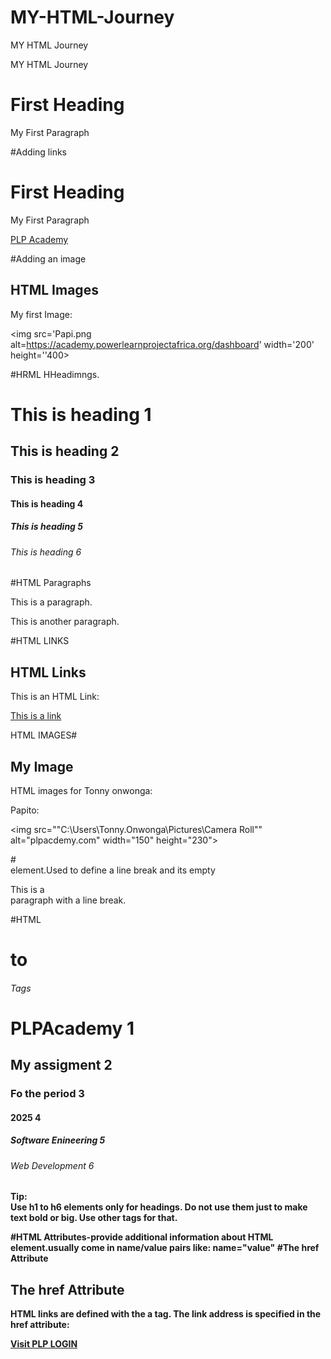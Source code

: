 # MY-HTML-Journey
MY HTML Journey


MY HTML Journey


<!DOCTYPE html>
<html>
<head>
<title>TONNY ONWONGA </title>
</head>
<Body> 
<h1> First Heading</h1>
<p>My First Paragraph</p>
</Body>
</html>

 #Adding links
 <!DOCTYPE html>
<html>
<head>
<title>TONNY ONWONGA </title>
</head>
<Body> 
<h1> First Heading</h1>
<p>My First Paragraph</p>
<a href =https://academy.powerlearnprojectafrica.org/dashboard>PLP Academy</a>
</Body>
</html>

#Adding an image

<!DOCTYPE html>
<html>
<body>

<h2>HTML Images</h2>
<p>My first Image:</p>

<img src='Papi.png alt=https://academy.powerlearnprojectafrica.org/dashboard' width='200' height=''400>

</body>
</html>

#HRML HHeadimngs.

<!DOCTYPE html>
<html>
<body>

<h1>This is heading 1</h1>
<h2>This is heading 2</h2>
<h3>This is heading 3</h3>
<h4>This is heading 4</h4>
<h5>This is heading 5</h5>
<h6>This is heading 6</h6>

</body>
</html>

#HTML Paragraphs

<!DOCTYPE html>
<html>
<body>

<p>This is a paragraph.</p>
<p>This is another paragraph.</p>

</body>
</html>


#HTML LINKS

<!DOCTYPE html>
<html>
<body>

<h2>HTML Links</h2>
<p>This is an HTML Link:</p>

<a href="[https://www.w3schools.com](https://academy.powerlearnprojectafrica.org/module)">This is a link</a>

</body>
</html>

HTML IMAGES#

<!DOCTYPE html>
<html>
<body>

<h2>My Image</h2>
<p>HTML images for Tonny onwonga:</p>
<p>Papito:</p>

<img src=""C:\Users\Tonny.Onwonga\Pictures\Camera Roll"" alt="plpacdemy.com" width="150" height="230">

</body>
</html>

#<br> element.Used to define a line break and its empty

<!DOCTYPE html>
<html>
<body> 

<p>This is a <br> paragraph with a line break.</p>

</body>
</html>

#HTML <h1> to <h6> Tags
<!DOCTYPE html>
<html>
<body>

<h1>PLPAcademy 1</h1>
<h2>My assigment 2</h2>
<h3>Fo the period 3</h3>
<h4>2025 4</h4>
<h5>Software Enineering 5</h5>
<h6>Web Development 6</h6>

<p><b>Tip:<br> Use h1 to h6 elements only for headings. Do not use them just to make text bold or big. Use other tags for that.</p>

</body>
</html>

#HTML Attributes-provide additional information about HTML element.usually come in name/value pairs like: name="value"
#The href Attribute

<!DOCTYPE html>
<html>
<body>

<h2>The href Attribute</h2>

<p>HTML links are defined with the a tag. The link address is specified in the href attribute:</p>

<a href="[https://www.w3schools.com](https://academy.powerlearnprojectafrica.org/login)">Visit PLP LOGIN</a>

</body>
</html>






